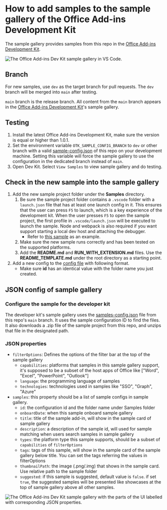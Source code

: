 # How to add samples to the sample gallery of the Office Add-ins Development Kit

The sample gallery provides samples from this repo in the [Office Add-ins Development Kit](https://marketplace.visualstudio.com/items?itemName=msoffice.microsoft-office-add-in-debugger).

![The Office Add-ins Dev Kit sample gallery in VS Code.](assets/sample_gallery.png)

## Branch

For new samples, use `dev` as the target branch for pull requests. The `dev` branch will be merged into `main` after testing.

`main` branch is the release branch. All content from the `main` branch appears in the [Office Add-ins Development Kit](https://marketplace.visualstudio.com/items?itemName=msoffice.microsoft-office-add-in-debugger)'s sample gallery.

## Testing

1. Install the latest Office Add-ins Development Kit, make sure the version is equal or higher than 1.0.1.
2. Set the environment variable `OTK_SAMPLE_CONFIG_BRANCH` to `dev` or other branch with a valid [sample-config.json](./.config/sample-config.json) of this repo on your development machine. Setting this variable will force the sample gallery to use the configuration in the dedicated branch instead of `main`.
3. Open Dev Kit. Select `View Samples` to view sample gallery and do testing. 

## Check in the new sample into the sample gallery

1. Add the new sample project folder under the **Samples** directory.
    1. Be sure the sample project folder contains a `.vscode` folder with a `launch.json` file that has at least one launch config in it. This ensures that the user can press `F5` to launch, which is a key experience of the development kit. When the user presses `F5` to open the sample project, the first profile in `.vscode/launch.json` will be executed to launch the sample. Node and webpack is also required if you want support starting a local dev host and attaching the debugger.
        * Refer to [this sample](./Samples/excel-get-started-with-dev-kit/) as an example.
    2. Make sure the new sample runs correctly and has been tested on the supported platforms.
    3. Add the **README.md** and **RUN_WITH_EXTENSION.md** files. Use the **README_TEMPLATE.md** under the root directory as a starting point.
2. Add a new config to the [config file](./.config/sample-config.json) with following format.
    * Make sure **id** has an identical value with the folder name you just created.

## JSON config of sample gallery

### Configure the sample for the developer kit

The developer kit's sample gallery uses the [samples-config.json](./.config/sample-config.json) file from this repo's `main` branch. It uses the sample configuration ID to find the files. It also downloads a .zip file of the sample project from this repo, and unzips that file in the designated path.

### JSON properties

* `filterOptions`: Defines the options of the filter bar at the top of the sample gallery
    * `capabilities`: platforms that samples in this sample gallery support, it's supposed to be a subset of the host apps of Office like ["Word", "Excel", "PowerPoint", "Outlook"]
    * `language`: the programming language of samples
    * `technologies`: technologies used in samples like "SSO", "Graph", "Azure"
* `samples`: this property should be a list of sample configs in sample gallery.
    * `id`: the configuration id and the folder name under Samples folder
    * `onboardDate`: when this sample onboard sample gallery
    * `title`: title of the sample add-in, will show in the sample card of sample gallery
    * `description`: a description of the sample id, will used for sample matching when users search samples in sample gallery
    * `types`: the platform type this sample supports, should be a subset of `capabilities` of `filterOptions`
    * `tags`: tags of this sample, will show in the sample card of the sample gallery below title. You can set the tags referring the values in filterOptions
    * `thumbnailPath`: the image (.png/.img) that shows in the sample card. Use relative path to the sample folder
    * `suggested`: if this sample is suggested, default value is `false`. if set `true`, the suggested samples will be presented like showcases at the top of sample gallery above all other samples.

![The Office Add-ins Dev Kit sample gallery with the parts of the UI labelled with corresponding JSON properties.](assets/config_definition.png)